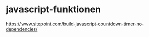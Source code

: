 # javascript-funktionen

https://www.sitepoint.com/build-javascript-countdown-timer-no-dependencies/